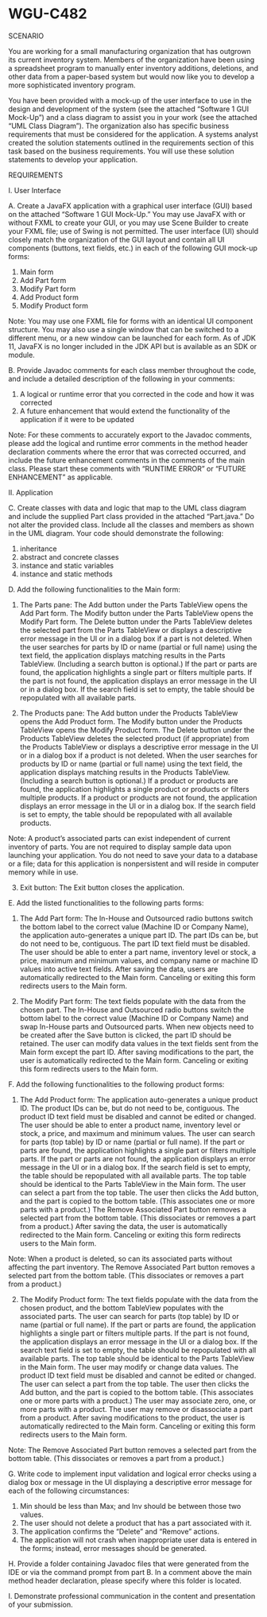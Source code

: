 # WGU-C482

SCENARIO

You are working for a small manufacturing organization that has outgrown its current inventory system. Members of the organization have been using a spreadsheet program to manually enter inventory additions, deletions, and other data from a paper-based system but would now like you to develop a more sophisticated inventory program.

You have been provided with a mock-up of the user interface to use in the design and development of the system (see the attached “Software 1 GUI Mock-Up”) and a class diagram to assist you in your work (see the attached “UML Class Diagram”). The organization also has specific business requirements that must be considered for the application. A systems analyst created the solution statements outlined in the requirements section of this task based on the business requirements. You will use these solution statements to develop your application.

REQUIREMENTS

I.  User Interface

A.  Create a JavaFX application with a graphical user interface (GUI) based on the attached “Software 1 GUI Mock-Up.” You may use JavaFX with or without FXML to create your GUI, or you may use Scene Builder to create your FXML file; use of Swing is not permitted. The user interface (UI) should closely match the organization of the GUI layout and contain all UI components (buttons, text fields, etc.) in each of the following GUI mock-up forms:
  1.  Main form
  2.  Add Part form
  3.  Modify Part form
  4.  Add Product form
  5.  Modify Product form

Note: You may use one FXML file for forms with an identical UI component structure. You may also use a single window that can be switched to a different menu, or a new window can be launched for each form. As of JDK 11, JavaFX is no longer included in the JDK API but is available as an SDK or module.

B.  Provide Javadoc comments for each class member throughout the code, and include a detailed description of the following in your comments:
  1. A logical or runtime error that you corrected in the code and how it was corrected
  2. A future enhancement that would extend the functionality of the application if it were to be updated

Note: For these comments to accurately export to the Javadoc comments, please add the logical and runtime error comments in the method header declaration comments where the error that was corrected occurred, and include the future enhancement comments in the comments of the main class. Please start these comments with “RUNTIME ERROR” or “FUTURE ENHANCEMENT” as applicable.


II.  Application

C.  Create classes with data and logic that map to the UML class diagram and include the supplied Part class provided in the attached “Part.java.” Do not alter the provided class. Include all the classes and members as shown in the UML diagram. Your code should demonstrate the following:
  1.   inheritance
  2.  abstract and concrete classes
  3.  instance and static variables
  4.   instance and static methods

D.  Add the following functionalities to the Main form:

1.  The Parts pane: The Add button under the Parts TableView opens the Add Part form. The Modify button under the Parts TableView opens the Modify Part form. The Delete button under the Parts TableView deletes the selected part from the Parts TableView or displays a descriptive error message in the UI or in a dialog box if a part is not deleted. When the user searches for parts by ID or name (partial or full name) using the text field, the application displays matching results in the Parts TableView. (Including a search button is optional.) If the part or parts are found, the application highlights a single part or filters multiple parts. If the part is not found, the application displays an error message in the UI or in a dialog box. If the search field is set to empty, the table should be repopulated with all available parts.

2.  The Products pane: The Add button under the Products TableView opens the Add Product form. The Modify button under the Products TableView opens the Modify Product form. The Delete button under the Products TableView deletes the selected product (if appropriate) from the Products TableView or displays a descriptive error message in the UI or in a dialog box if a product is not deleted. When the user searches for products by ID or name (partial or full name) using the text field, the application displays matching results in the Products TableView. (Including a search button is optional.) If a product or products are found, the application highlights a single product or products or filters multiple products. If a product or products are not found, the application displays an error message in the UI or in a dialog box. If the search field is set to empty, the table should be repopulated with all available products.

Note: A product’s associated parts can exist independent of current inventory of parts. You are not required to display sample data upon launching your application. You do not need to save your data to a database or a file; data for this application is nonpersistent and will reside in computer memory while in use.

3.  Exit button: The Exit button closes the application.

E.  Add the listed functionalities to the following parts forms:
1.  The Add Part form: The In-House and Outsourced radio buttons switch the bottom label to the correct value (Machine ID or Company Name), the application auto-generates a unique part ID. The part IDs can be, but do not need to be, contiguous. The part ID text field must be disabled. The user should be able to enter a part name, inventory level or stock, a price, maximum and minimum values, and company name or machine ID values into active text fields. After saving the data, users are automatically redirected to the Main form. Canceling or exiting this form redirects users to the Main form.

2.  The Modify Part form: The text fields populate with the data from the chosen part. The In-House and Outsourced radio buttons switch the bottom label to the correct value (Machine ID or Company Name) and swap In-House parts and Outsourced parts. When new objects need to be created after the Save button is clicked, the part ID should be retained. The user can modify data values in the text fields sent from the Main form except the part ID. After saving modifications to the part, the user is automatically redirected to the Main form. Canceling or exiting this form redirects users to the Main form.

F.  Add the following functionalities to the following product forms:
1.  The Add Product form: The application auto-generates a unique product ID. The product IDs can be, but do not need to be, contiguous. The product ID text field must be disabled and cannot be edited or changed. The user should be able to enter a product name, inventory level or stock, a price, and maximum and minimum values. The user can search for parts (top table) by ID or name (partial or full name). If the part or parts are found, the application highlights a single part or filters multiple parts. If the part or parts are not found, the application displays an error message in the UI or in a dialog box. If the search field is set to empty, the table should be repopulated with all available parts. The top table should be identical to the Parts TableView in the Main form. The user can select a part from the top table. The user then clicks the Add button, and the part is copied to the bottom table. (This associates one or more parts with a product.) The Remove Associated Part button removes a selected part from the bottom table. (This dissociates or removes a part from a product.) After saving the data, the user is automatically redirected to the Main form. Canceling or exiting this form redirects users to the Main form.

Note: When a product is deleted, so can its associated parts without affecting the part inventory. The Remove Associated Part button removes a selected part from the bottom table. (This dissociates or removes a part from a product.)

2.  The Modify Product form: The text fields populate with the data from the chosen product, and the bottom TableView populates with the associated parts. The user can search for parts (top table) by ID or name (partial or full name). If the part or parts are found, the application highlights a single part or filters multiple parts. If the part is not found, the application displays an error message in the UI or a dialog box. If the search text field is set to empty, the table should be repopulated with all available parts. The top table should be identical to the Parts TableView in the Main form. The user may modify or change data values. The product ID text field must be disabled and cannot be edited or changed. The user can select a part from the top table. The user then clicks the Add button, and the part is copied to the bottom table. (This associates one or more parts with a product.) The user may associate zero, one, or more parts with a product. The user may remove or disassociate a part from a product. After saving modifications to the product, the user is automatically redirected to the Main form. Canceling or exiting this form redirects users to the Main form.

Note: The Remove Associated Part button removes a selected part from the bottom table. (This dissociates or removes a part from a product.)

G.  Write code to implement input validation and logical error checks using a dialog box or message in the UI displaying a descriptive error message for each of the following circumstances:
1. Min should be less than Max; and Inv should be between those two values.
2. The user should not delete a product that has a part associated with it.
3.  The application confirms the “Delete” and “Remove” actions.
4.  The application will not crash when inappropriate user data is entered in the forms; instead, error messages should be generated.

H.  Provide a folder containing Javadoc files that were generated from the IDE or via the command prompt from part B. In a comment above the main method header declaration, please specify where this folder is located.

I.  Demonstrate professional communication in the content and presentation of your submission.
